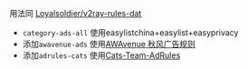 用法同 [Loyalsoldier/v2ray-rules-dat](https://github.com/Loyalsoldier/v2ray-rules-dat)  
- `category-ads-all` 使用easylistchina+easylist+easyprivacy
- 添加`awavenue-ads` 使用[AWAvenue 秋风广告规则](https://github.com/TG-Twilight/AWAvenue-Ads-Rule)
- 添加`adrules-cats` 使用[Cats-Team-AdRules](https://github.com/Cats-Team/AdRules?tab=readme-ov-file) 
